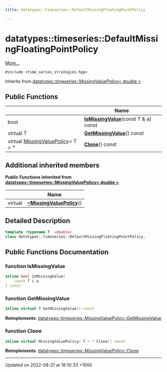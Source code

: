 ```yaml
---
title: datatypes::timeseries::DefaultMissingFloatingPointPolicy

---
```


# datatypes::timeseries::DefaultMissingFloatingPointPolicy



 [More...](#detailed-description)


`#include <time_series_strategies.hpp>`

Inherits from [datatypes::timeseries::MissingValuePolicy< double >](/uchronia-ts-doc/cpp/Classes/classdatatypes_1_1timeseries_1_1MissingValuePolicy/)

## Public Functions

|                | Name           |
| -------------- | -------------- |
| bool | **[IsMissingValue](/uchronia-ts-doc/cpp/Classes/classdatatypes_1_1timeseries_1_1DefaultMissingFloatingPointPolicy/#function-ismissingvalue)**(const T & a) const |
| virtual T | **[GetMissingValue](/uchronia-ts-doc/cpp/Classes/classdatatypes_1_1timeseries_1_1DefaultMissingFloatingPointPolicy/#function-getmissingvalue)**() const |
| virtual [MissingValuePolicy](/uchronia-ts-doc/cpp/Classes/classdatatypes_1_1timeseries_1_1MissingValuePolicy/)< T > * | **[Clone](/uchronia-ts-doc/cpp/Classes/classdatatypes_1_1timeseries_1_1DefaultMissingFloatingPointPolicy/#function-clone)**() const |

## Additional inherited members

**Public Functions inherited from [datatypes::timeseries::MissingValuePolicy< double >](/uchronia-ts-doc/cpp/Classes/classdatatypes_1_1timeseries_1_1MissingValuePolicy/)**

|                | Name           |
| -------------- | -------------- |
| virtual | **[~MissingValuePolicy](/uchronia-ts-doc/cpp/Classes/classdatatypes_1_1timeseries_1_1MissingValuePolicy/#function-~missingvaluepolicy)**() |


## Detailed Description

```cpp
template <typename T  =double>
class datatypes::timeseries::DefaultMissingFloatingPointPolicy;
```

## Public Functions Documentation

### function IsMissingValue

```cpp
inline bool IsMissingValue(
    const T & a
) const
```


### function GetMissingValue

```cpp
inline virtual T GetMissingValue() const
```


**Reimplements**: [datatypes::timeseries::MissingValuePolicy::GetMissingValue](/uchronia-ts-doc/cpp/Classes/classdatatypes_1_1timeseries_1_1MissingValuePolicy/#function-getmissingvalue)


### function Clone

```cpp
inline virtual MissingValuePolicy< T > * Clone() const
```


**Reimplements**: [datatypes::timeseries::MissingValuePolicy::Clone](/uchronia-ts-doc/cpp/Classes/classdatatypes_1_1timeseries_1_1MissingValuePolicy/#function-clone)


-------------------------------

Updated on 2022-08-21 at 18:10:33 +1000